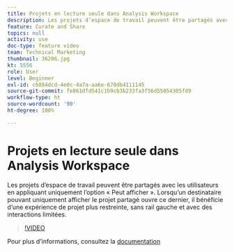 ```yaml
---
title: Projets en lecture seule dans Analysis Workspace
description: Les projets d’espace de travail peuvent être partagés avec les utilisateurs en appliquant uniquement l’option « Peut afficher ». Lorsqu’un destinataire pouvant uniquement afficher le projet partagé ouvre ce dernier, il bénéficie d’une expérience de projet plus restreinte, sans rail gauche et avec des interactions limitées.
feature: Curate and Share
topics: null
activity: use
doc-type: feature video
team: Technical Marketing
thumbnail: 36206.jpg
kt: 5556
role: User
level: Beginner
exl-id: c6884dcd-4e0c-4a7a-aa6e-670db4111145
source-git-commit: fe861dfd541c1b9cb3b233fa3f56d55054305fd9
workflow-type: ht
source-wordcount: '90'
ht-degree: 100%

---
```


# Projets en lecture seule dans Analysis Workspace

Les projets d’espace de travail peuvent être partagés avec les utilisateurs en appliquant uniquement l’option « Peut afficher ». Lorsqu’un destinataire pouvant uniquement afficher le projet partagé ouvre ce dernier, il bénéficie d’une expérience de projet plus restreinte, sans rail gauche et avec des interactions limitées.

>[!VIDEO](https://video.tv.adobe.com/v/36206/?quality=12&learn=on)

Pour plus d’informations, consultez la [documentation](https://experienceleague.adobe.com/docs/analytics/analyze/analysis-workspace/curate-share/view-only-projects.html?lang=fr)
